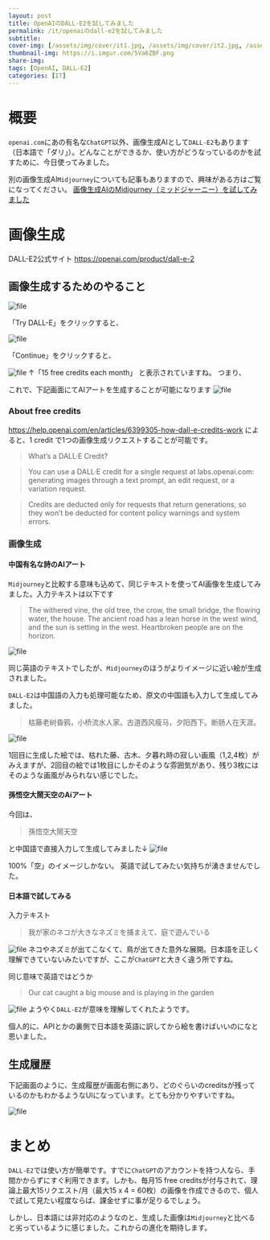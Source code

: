 ```yaml
---
layout: post
title: OpenAIのDALL-E2を試してみました
permalink: /it/openaiのdall-e2を試してみました
subtitle: 
cover-img: [/assets/img/cover/it1.jpg, /assets/img/cover/it2.jpg, /assets/img/cover/it3.jpg]
thumbnail-img: https://i.imgur.com/5Va6ZBF.png
share-img:
tags: [OpenAI, DALL-E2]
categories: [IT]
---
```


# 概要
`openai.com`にあの有名な`ChatGPT`以外、画像生成AIとして`DALL-E2`もあります（日本語で「ダリ」）。どんなことができるか、使い方がどうなっているのかを試すために、今日使ってみました。

別の画像生成AI`Midjourney`についても記事もありますので、興味がある方はご覧になってください。
[画像生成AIのMidjourney（ミッドジャーニー）を試してみました](https://guaiguailei.net/it/%e7%94%bb%e5%83%8f%e7%94%9f%e6%88%90ai%e3%81%aemidjourney%ef%bc%88%e3%83%9f%e3%83%83%e3%83%89%e3%82%b8%e3%83%a3%e3%83%bc%e3%83%8b%e3%83%bc%ef%bc%89%e3%82%92%e8%a9%a6%e3%81%97%e3%81%a6%e3%81%bf)

# 画像生成
DALL-E2公式サイト
https://openai.com/product/dall-e-2

## 画像生成するためのやること
![file](https://i.imgur.com/5Va6ZBF.png)

「Try DALL-E」をクリックすると、

![file](https://i.imgur.com/NxsBetk.png)

「Continue」をクリックすると、

![file](https://i.imgur.com/kmJTz9y.png)
↑「15 free credits each month」 と表示されていますね。
つまり、

これで、下記画面にてAIアートを生成することが可能になります
![file](https://i.imgur.com/i1gRiLN.png)

### About free credits
https://help.openai.com/en/articles/6399305-how-dall-e-credits-work
によると、1 credit で1つの画像生成リクエストすることが可能です。

>What’s a DALL·E Credit?

>You can use a DALL·E credit for a single request at labs.openai.com: generating images through a text prompt, an edit request, or a variation request.

>Credits are deducted only for requests that return generations, so they won’t be deducted for content policy warnings and system errors.

### 画像生成
#### 中国有名な詩のAIアート
`Midjourney`と比較する意味も込めて、同じテキストを使ってAI画像を生成してみました。入力テキストは以下です

>The withered vine, the old tree, the crow, the small bridge, the flowing water, the house. The ancient road has a lean horse in the west wind, and the sun is setting in the west. Heartbroken people are on the horizon.

![file](https://i.imgur.com/6qRgDFb.png)

同じ英語のテキストでしたが、`Midjourney`のほうがよりイメージに近い絵が生成されました。

`DALL-E2`は中国語の入力も処理可能なため、原文の中国語も入力して生成してみました。
>枯藤老树昏鸦，小桥流水人家。古道西风瘦马，夕阳西下。断肠人在天涯。

![file](https://i.imgur.com/GFct4cT.png)

1回目に生成した絵では、枯れた藤、古木、夕暮れ時の寂しい画風（1,2,4枚）がみえますが、2回目の絵では1枚目にしかそのような雰囲気があり、残り3枚にはそのような画風がみられない感じでした。

#### 孫悟空大鬧天空のAiアート
今回は、
>孫悟空大鬧天空

と中国語で直接入力して生成してみました↓
![file](https://i.imgur.com/fDwSqjx.png)

100%「空」のイメージしかない。
英語で試してみたい気持ちが湧きませんでした。

#### 日本語で試してみる
入力テキスト
>我が家のネコが大きなネズミを捕まえて、庭で遊んでいる

![file](https://i.imgur.com/DIr8O0U.png)
ネコやネズミが出てこなくて、鳥が出てきた意外な展開。日本語を正しく理解できていないみたいですが、ここが`ChatGPT`と大きく違う所ですね。

同じ意味で英語ではどうか
>Our cat caught a big mouse and is playing in the garden

![file](https://i.imgur.com/pHjN8rV.png)
ようやく`DALL-E2`が意味を理解してくれたようです。

個人的に、APIとかの裏側で日本語を英語に訳してから絵を書けばいいのになと思いました。

## 生成履歴
下記画面のように、生成履歴が画面右側にあり、どのぐらいのcreditsが残っているのかもわかるようなUIになっています。とても分かりやすいですね。

![file](https://i.imgur.com/XeNOuqR.png)

# まとめ
`DALL-E2`では使い方が簡単です。すでに`ChatGPT`のアカウントを持つ人なら、手間かからずにすぐ利用できます。しかも、毎月15 free creditsが付与されて、理論上最大15リクエスト/月（最大15 x 4 = 60枚）の画像を作成できるので、個人で試して見たい程度ならば、課金せずに事が足りるでしょう。

しかし、日本語には非対応のようなのと、生成した画像は`Midjourney`と比べると劣っているように感じました。これからの進化を期待します。


